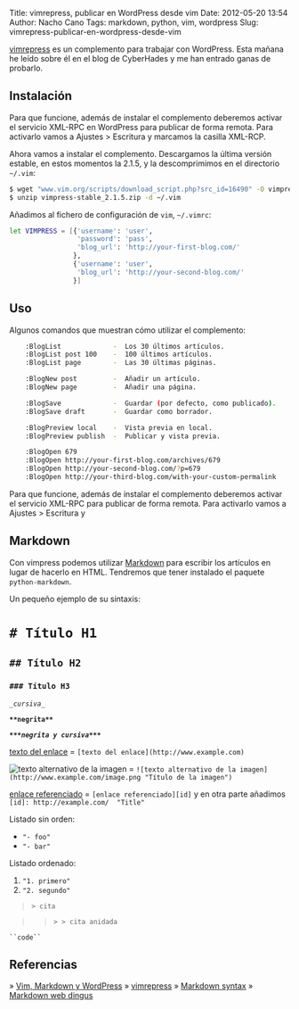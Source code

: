 Title: vimrepress, publicar en WordPress desde vim
Date: 2012-05-20 13:54
Author: Nacho Cano
Tags: markdown, python, vim, wordpress
Slug: vimrepress-publicar-en-wordpress-desde-vim

[vimrepress][] es un complemento para trabajar con WordPress. Esta mañana
he leído sobre él en el blog de CyberHades y me han entrado ganas de
probarlo.

Instalación
-----------

Para que funcione, además de instalar el complemento deberemos activar el
servicio XML-RPC en WordPress para publicar de forma remota. Para
activarlo vamos a Ajustes > Escritura y marcamos la casilla XML-RCP.

Ahora vamos a instalar el complemento. Descargamos la última versión
estable, en estos momentos la 2.1.5, y la descomprimimos en el
directorio `~/.vim`:

```bash
$ wget "www.vim.org/scripts/download_script.php?src_id=16490" -O vimpress-stable_2.1.5.zip
$ unzip vimpress-stable_2.1.5.zip -d ~/.vim
```

Añadimos al fichero de configuración de `vim`, `~/.vimrc`:

```bash
let VIMPRESS = [{'username': 'user',
                 'password': 'pass',
                 'blog_url': 'http://your-first-blog.com/'
                },
                {'username': 'user',
                 'blog_url': 'http://your-second-blog.com/'
                }]
```

Uso
---

Algunos comandos que muestran cómo utilizar el complemento:

```bash
    :BlogList             -  Los 30 últimos artículos.
    :BlogList post 100    -  100 últimos artículos.
    :BlogList page        -  Las 30 últimas páginas.

    :BlogNew post         -  Añadir un artículo.
    :BlogNew page         -  Añadir una página.

    :BlogSave             -  Guardar (por defecto, como publicado).
    :BlogSave draft       -  Guardar como borrador.

    :BlogPreview local    -  Vista previa en local.
    :BlogPreview publish  -  Publicar y vista previa.

    :BlogOpen 679
    :BlogOpen http://your-first-blog.com/archives/679
    :BlogOpen http://your-second-blog.com/?p=679
    :BlogOpen http://your-third-blog.com/with-your-custom-permalink
```

Para que funcione, además de instalar el complemento deberemos activar el
servicio XML-RPC para publicar de forma remota. Para activarlo vamos a
Ajustes > Escritura y

Markdown
--------

Con vimpress podemos utilizar [Markdown][] para escribir los artículos
en lugar de hacerlo en HTML. Tendremos que tener instalado el paquete
`python-markdown`.

Un pequeño ejemplo de su sintaxis:

`# Título H1`
=============

`## Título H2`
--------------

### `### Título H3`

_`_cursiva_`_

__`**negrita**`__

__*`***negrita y cursiva***`*__

[texto del enlace][] = `[texto del enlace](http://www.example.com)`

![texto alternativo de la imagen][] =
`![texto alternativo de la imagen](http://www.example.com/image.png "Título de la imagen")`

[enlace referenciado][] = `[enlace referenciado][id]` y en otra parte
añadimos `[id]: http://example.com/  "Title"`

Listado sin orden:

-   `"- foo"`
-   `"- bar"`

Listado ordenado:

1.  `"1. primero"`
2.  `"2. segundo"`

> `> cita`

> > `> > cita anidada`

``` ``code`` ```

Referencias
-----------

» [Vim, Markdown y WordPress][]
» [vimrepress][1]
» [Markdown syntax][Markdown]
» [Markdown web dingus][]

  [vimrepress]: http://www.vim.org/scripts/download_script.php?src_id=16490
    "vimrepress"
  [Markdown]: http://daringfireball.net/projects/markdown/syntax
    "Markdown"
  [texto del enlace]: http://example.com
    "texto del enlace"
  [texto alternativo de la imagen]: http://example.com/image.png
    "texto alternativo de la imagen"
  [enlace referenciado]: http://www.example.com
    "enlace referenciado"
  [Vim, Markdown y WordPress]: http://www.cyberhades.com/2012/05/11/vim-markdown-y-wordpress/
    "Vim, Markdown y WordPress"
  [1]: http://www.vim.org/scripts/script.php?script_id=3510
    "1"
  [Markdown web dingus]: http://daringfireball.net/projects/markdown/dingus
    "Markdown web dingus"
